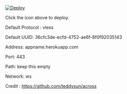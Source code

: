 [![Deploy](https://www.herokucdn.com/deploy/button.png)](https://dashboard.heroku.com/new?template=https://github.com/supun5550/xray-heroku)

Click the icon above to deploy.

Default Protocol : vless

Default UUID: 36cfc3de-ecfd-4752-ae6f-8f0f92035143

Address: appname.herokuapp.com

Port: 443

Path: keep this empty

Network: ws

Credit : https://github.com/teddysun/across
